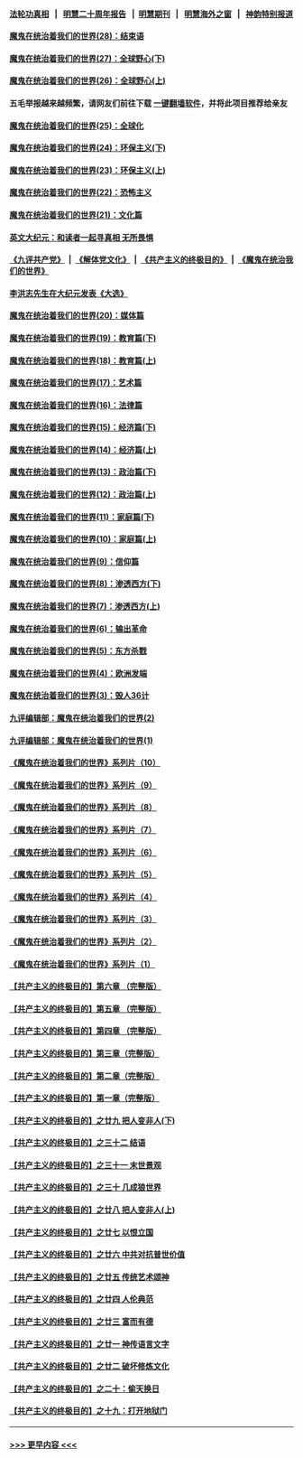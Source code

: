 #### [法轮功真相](https://github.com/gfw-breaker/truth/blob/master/README.md?t=0) &nbsp;&nbsp;|&nbsp;&nbsp; [明慧二十周年报告](https://github.com/gfw-breaker/mh-reports/blob/master/README.md?t=0) &nbsp;&nbsp;|&nbsp;&nbsp;[明慧期刊](https://github.com/gfw-breaker/mh-qikan) &nbsp;&nbsp;|&nbsp;&nbsp; [明慧海外之窗](https://github.com/gfw-breaker/mh-news/blob/master/README.md?t=0) &nbsp;&nbsp;|&nbsp;&nbsp; [神韵特别报道](https://github.com/gfw-breaker/mh-news/blob/master/shenyun.md?t=0)
#### [魔鬼在统治着我们的世界(28)：结束语](../pages/nsc422/n10936246.md?t=07141751) 
#### [魔鬼在统治着我们的世界(27)：全球野心(下)](../pages/nsc422/n10928319.md?t=07141751) 
#### [魔鬼在统治着我们的世界(26)：全球野心(上)](../pages/nsc422/n10900318.md?t=07141751) 
#### 五毛举报越来越频繁，请网友们前往下载 [一键翻墙软件](https://github.com/gfw-breaker/ssr-accounts)，并将此项目推荐给亲友
#### [魔鬼在统治着我们的世界(25)：全球化](../pages/nsc422/n10788205.md?t=07141751) 
#### [魔鬼在统治着我们的世界(24)：环保主义(下)](../pages/nsc422/n10695307.md?t=07141751) 
#### [魔鬼在统治着我们的世界(23)：环保主义(上)](../pages/nsc422/n10688613.md?t=07141751) 
#### [魔鬼在统治着我们的世界(22)：恐怖主义](../pages/nsc422/n10614727.md?t=07141751) 
#### [魔鬼在统治着我们的世界(21)：文化篇](../pages/nsc422/n10597706.md?t=07141751) 
#### [英文大纪元：和读者一起寻真相 无所畏惧](../pages/nsc422/n12542027.md?t=07141751) 
#### [《九评共产党》](https://github.com/begood0513/9ping.md/blob/master/README.md) &nbsp;|&nbsp; [《解体党文化》](../../../../jtdwh.md/blob/master/README.md)  &nbsp;|&nbsp; [《共产主义的终极目的》](../../../../gczydzjmd.md/blob/master/README.md) &nbsp;|&nbsp; [《魔鬼在统治我们的世界》](../../../../mgztzwmdsj.md/blob/master/README.md) 
#### [李洪志先生在大纪元发表《大选》](../pages/nsc422/n12534746.md?t=07141751) 
#### [魔鬼在统治着我们的世界(20)：媒体篇](../pages/nsc422/n10586579.md?t=07141751) 
#### [魔鬼在统治着我们的世界(19)：教育篇(下)](../pages/nsc422/n10564808.md?t=07141751) 
#### [魔鬼在统治着我们的世界(18)：教育篇(上)](../pages/nsc422/n10526970.md?t=07141751) 
#### [魔鬼在统治着我们的世界(17)：艺术篇](../pages/nsc422/n10499093.md?t=07141751) 
#### [魔鬼在统治着我们的世界(16)：法律篇](../pages/nsc422/n10485969.md?t=07141751) 
#### [魔鬼在统治着我们的世界(15)：经济篇(下)](../pages/nsc422/n10469975.md?t=07141751) 
#### [魔鬼在统治着我们的世界(14)：经济篇(上)](../pages/nsc422/n10457370.md?t=07141751) 
#### [魔鬼在统治着我们的世界(13)：政治篇(下)](../pages/nsc422/n10448270.md?t=07141751) 
#### [魔鬼在统治着我们的世界(12)：政治篇(上)](../pages/nsc422/n10444576.md?t=07141751) 
#### [魔鬼在统治着我们的世界(11)：家庭篇(下)](../pages/nsc422/n10440961.md?t=07141751) 
#### [魔鬼在统治着我们的世界(10)：家庭篇(上)](../pages/nsc422/n10435448.md?t=07141751) 
#### [魔鬼在统治着我们的世界(9)：信仰篇](../pages/nsc422/n10432159.md?t=07141751) 
#### [魔鬼在统治着我们的世界(8)：渗透西方(下)](../pages/nsc422/n10429603.md?t=07141751) 
#### [魔鬼在统治着我们的世界(7)：渗透西方(上)](../pages/nsc422/n10426013.md?t=07141751) 
#### [魔鬼在统治着我们的世界(6)：输出革命](../pages/nsc422/n10421536.md?t=07141751) 
#### [魔鬼在统治着我们的世界(5)：东方杀戮](../pages/nsc422/n10417707.md?t=07141751) 
#### [魔鬼在统治着我们的世界(4)：欧洲发端](../pages/nsc422/n10414890.md?t=07141751) 
#### [魔鬼在统治着我们的世界(3)：毁人36计](../pages/nsc422/n10411583.md?t=07141751) 
#### [九评编辑部：魔鬼在统治着我们的世界(2)](../pages/nsc422/n10410036.md?t=07141751) 
#### [九评编辑部：魔鬼在统治着我们的世界(1)](../pages/nsc422/n10406825.md?t=07141751) 
#### [《魔鬼在统治着我们的世界》系列片（10）](../pages/nsc422/n12292670.md?t=07141751) 
#### [《魔鬼在统治着我们的世界》系列片（9）](../pages/nsc422/n12290859.md?t=07141751) 
#### [《魔鬼在统治着我们的世界》系列片（8）](../pages/nsc422/n12287445.md?t=07141751) 
#### [《魔鬼在统治着我们的世界》系列片（7）](../pages/nsc422/n12283425.md?t=07141751) 
#### [《魔鬼在统治着我们的世界》系列片（6）](../pages/nsc422/n12282314.md?t=07141751) 
#### [《魔鬼在统治着我们的世界》系列片（5）](../pages/nsc422/n12281419.md?t=07141751) 
#### [《魔鬼在统治着我们的世界》系列片（4）](../pages/nsc422/n12274024.md?t=07141751) 
#### [《魔鬼在统治着我们的世界》系列片（3）](../pages/nsc422/n12271322.md?t=07141751) 
#### [《魔鬼在统治着我们的世界》系列片（2）](../pages/nsc422/n12269049.md?t=07141751) 
#### [《魔鬼在统治着我们的世界》系列片（1）](../pages/nsc422/n12267575.md?t=07141751) 
#### [【共产主义的终极目的】第六章 （完整版）](../pages/nsc422/n11428913.md?t=07141751) 
#### [【共产主义的终极目的】第五章 （完整版）](../pages/nsc422/n11428912.md?t=07141751) 
#### [【共产主义的终极目的】第四章 （完整版）](../pages/nsc422/n11428907.md?t=07141751) 
#### [【共产主义的终极目的】第三章（完整版）](../pages/nsc422/n11428848.md?t=07141751) 
#### [【共产主义的终极目的】第二章（完整版）](../pages/nsc422/n11428831.md?t=07141751) 
#### [【共产主义的终极目的】第一章（完整版）](../pages/nsc422/n11417651.md?t=07141751) 
#### [【共产主义的终极目的】之廿九 把人变非人(下)](../pages/nsc422/n11344140.md?t=07141751) 
#### [【共产主义的终极目的】之三十二 结语](../pages/nsc422/n11360535.md?t=07141751) 
#### [【共产主义的终极目的】之三十一 末世景观](../pages/nsc422/n11351129.md?t=07141751) 
#### [【共产主义的终极目的】之三十 几成狼世界](../pages/nsc422/n11348280.md?t=07141751) 
#### [【共产主义的终极目的】之廿八 把人变非人(上)](../pages/nsc422/n11340492.md?t=07141751) 
#### [【共产主义的终极目的】之廿七 以恨立国](../pages/nsc422/n11336944.md?t=07141751) 
#### [【共产主义的终极目的】之廿六 中共对抗普世价值](../pages/nsc422/n11324785.md?t=07141751) 
#### [【共产主义的终极目的】之廿五 传统艺术颂神](../pages/nsc422/n11296396.md?t=07141751) 
#### [【共产主义的终极目的】之廿四 人伦典范](../pages/nsc422/n11296397.md?t=07141751) 
#### [【共产主义的终极目的】之廿三 富而有德](../pages/nsc422/n11283598.md?t=07141751) 
#### [【共产主义的终极目的】之廿一 神传语言文字](../pages/nsc422/n11263265.md?t=07141751) 
#### [【共产主义的终极目的】之廿二 破坏修炼文化](../pages/nsc422/n11245728.md?t=07141751) 
#### [【共产主义的终极目的】之二十：偷天换日](../pages/nsc422/n11238846.md?t=07141751) 
#### [【共产主义的终极目的】之十九：打开地狱门](../pages/nsc422/n11206376.md?t=07141751) 

----
#### [ >>> 更早内容 <<< ](../indexes/nsc422-earlier.md)
